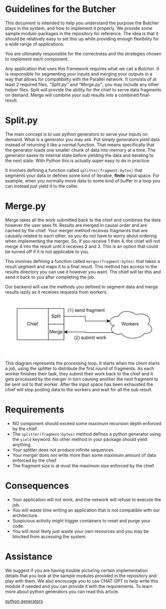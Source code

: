 <body>
  
  <h1>Guidelines for the Butcher</h1>
  <p>
    This document is intended to help you understand the purpose the Butcher plays in the 
  system, and how to implement it properly. We provide some sample module-packages in 
  the repository for reference. The idea is that it should be relatively easy to set this up while 
  providing enough flexibility for a wide range of applications.
  </p>
  <p>
    You are ultimately responsible for the correctness and the strategies chosen to implement each
  component.
  </p>
  <p>
    Any application that uses this framework requires what we call a <i>Butcher</i>. It is responsible for 
  segmenting your inputs and merging your outputs in a way that allows for compatibility with the 
  Parallel network. It consists of at least 2 required files, <i>“Split.py”</i> and <i>“Merge.py”</i>, you may 
  include any other helper files. Split will provide the ability for the chief to serve data fragments on 
  demand. Merge will combine your sub results into a combined final-result.
  </p>
  
  <h1>Split.py</h1>
  <p>The main concept is to use python generators to serve your inputs on demand. What is a 
  generator you may ask. Put simply generators <i>yield</i> data instead of returning it like a normal 
  function. That means specifically that the generator loads one smaller chunk of data into memory 
  at a time. The generator saves its internal state before yielding the data and iterating to the next 
  state. With Python this is actually super easy to do in practice.</p>
  <p>
    It involves defining a function called <code>splitter(fragment:bytes)</code> that segments your data or defines some kind of 
  iterable, <b>finite</b> input space. For example, when you normally move data to some kind of buffer in 
  a loop you can instead just yield it to the caller.
  </p>
  
  <h1>Merge.py</h1>
  <p>
    Merge takes all the work submitted back to the chief and combines the data however the 
  user sees fit. Results are merged in causal order and are cached by the chief. Your merger method 
  receives fragments that are causally related to each other, so you do not have to worry about 
  ordering when implementing the merger. So, if you receive 1 then 4, the chief will not merge 4 
  into the result until it receives 2 and 3. This is an option that could be turned off if it is not 
  applicable to you.
  </p>
  <p>
    This involves defining a function called <code>merger(fragment:bytes)</code> that takes a result segment and maps it to a 
  final result. This method has access to the results directory you can use it however you want. The 
  chief will tar this and send it back to you after completing the job.
  <p>
    Our backend will use the methods you defined to segment data and merge results lazily as it 
  receives requests from workers.
  <img src="figures/figure-1.png">
  </p>
    This diagram represents the processing loop. It starts when the client starts a job, using the splitter 
  to distribute the first round of fragments. As each worker finishes their task, they submit their work 
  back to the chief and it gets processed by the merger in turn causing another the next fragment to 
  be sent out to that worker. After the input space has been exhausted the chief will stop posting data 
  to the workers and wait for all the sub result.
  </p>
  
  <h1>Requirements</h1>
  <ul>
    <li>NO component should exceed some maximum recursion depth enforced by the chief.</li>
    <li>The <code>splitter(fragment:bytes)</code> method defines a python generator using the <code>yield</code> keyword. No other method 
      in your package should yield anything.</li>
    <li>Your splitter does not produce infinite sequences.</li>
    <li>Your merger does not write more than some maximum amount of data enforced by the 
  chief</li>
    <li>The fragment size is at most the maximum size enforced by the chief.</li>
  </ul>

  <h1>Consequences</h1>
  <ul>
    <li>Your application will not work, and the network will refuse to execute the job.</li>
    <li>You will waste time writing an application that is not compatible with our architecture.</li>
    <li>Suspicious activity might trigger containers to reset and purge your code.</li>
    <li>You will most likely just waste your own resources and you may be blocked from accessing 
  the system.</li>
  </ul>

  <h1>Assistance</h1>
  <p>We suggest if you are having trouble picturing certain implementation details that you look 
  at the sample modules provided in the repository and play with them. We also encourage you to 
  use CHAT-GPT to help write this module if needed and you can provide it with the requirements. To 
  learn more about python generators you can read this article.</p>
  <a href="https://realpython.com/introduction-to-python-generators/">python generators</a>

</body>